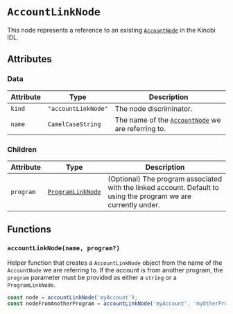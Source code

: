 # `AccountLinkNode`

This node represents a reference to an existing [`AccountNode`](../AccountNode.md) in the Kinobi IDL.

## Attributes

### Data

| Attribute | Type                | Description                                                             |
| --------- | ------------------- | ----------------------------------------------------------------------- |
| `kind`    | `"accountLinkNode"` | The node discriminator.                                                 |
| `name`    | `CamelCaseString`   | The name of the [`AccountNode`](../AccountNode.md) we are referring to. |

### Children

| Attribute | Type                                      | Description                                                                                                     |
| --------- | ----------------------------------------- | --------------------------------------------------------------------------------------------------------------- |
| `program` | [`ProgramLinkNode`](./ProgramLinkNode.md) | (Optional) The program associated with the linked account. Default to using the program we are currently under. |

## Functions

### `accountLinkNode(name, program?)`

Helper function that creates a `AccountLinkNode` object from the name of the `AccountNode` we are referring to. If the account is from another program, the `program` parameter must be provided as either a `string` or a `ProgramLinkNode`.

```ts
const node = accountLinkNode('myAccount');
const nodeFromAnotherProgram = accountLinkNode('myAccount', 'myOtherProgram');
```
